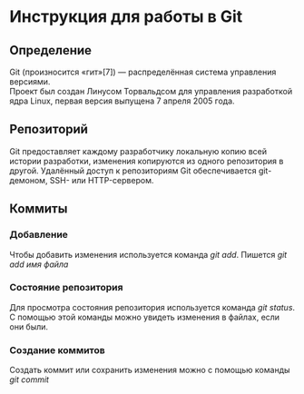 # Инструкция для работы в Git

## Определение
Git (произносится «гит»[7]) — распределённая система управления версиями.  
Проект был создан Линусом Торвальдсом для управления разработкой ядра Linux, первая версия выпущена 7 апреля 2005 года. 
## Репозиторий
Git предоставляет каждому разработчику локальную копию всей истории разработки, изменения копируются из одного репозитория в другой.
Удалённый доступ к репозиториям Git обеспечивается git-демоном, SSH- или HTTP-сервером. 
## Коммиты

### Добавление
Чтобы добавить изменения используется команда *git add*. Пишется *git add имя файла*
### Состояние репозитория
Для просмотра состояния репозитория используется команда *git status*. С помощью этой команды можно увидеть изменения в файлах, если они были.
### Создание коммитов
Создать коммит или сохранить изменения можно с помощью команды *git commit*
##